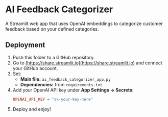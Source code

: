 # AI Feedback Categorizer

A Streamlit web app that uses OpenAI embeddings to categorize customer feedback based on your defined categories.

## Deployment

1. Push this folder to a GitHub repository.
2. Go to [https://share.streamlit.io](https://share.streamlit.io) and connect your GitHub account.
3. Set:
   - **Main file:** `ai_feedback_categorizer_app.py`
   - **Dependencies:** from `requirements.txt`
4. Add your OpenAI API key under **App Settings → Secrets**:
   ```ini
   OPENAI_API_KEY = "sk-your-key-here"
   ```
5. Deploy and enjoy!
